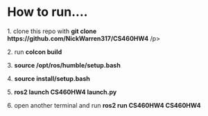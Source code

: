 <h1> How to run....</h1>
<p> 1. clone this repo with <strong>git clone https://github.com/NickWarren317/CS460HW4</strong> /p>
<p> 2. run <strong> colcon build </strong>
<p> 3. <strong>source /opt/ros/humble/setup.bash </strong></p>
<p> 4. <strong>source install/setup.bash </strong></p>
<p> 5. <strong>ros2 launch CS460HW4 launch.py </strong></p>
<p> 6. open another terminal and run <strong> ros2 run CS460HW4 CS460HW4 </strong></p>


